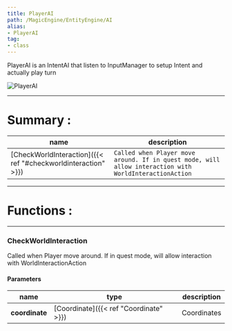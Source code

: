 ```yaml
---
title: PlayerAI
path: /MagicEngine/EntityEngine/AI
alias: 
- PlayerAI
tag: 
- class
---
```

PlayerAI is an IntentAI that listen to InputManager to setup Intent and actually play turn

![PlayerAI](PlayerAI.svg "PlayerAI")

---
# Summary :
name|description
----|----
[CheckWorldInteraction]({{< ref "#checkworldinteraction" >}}) | `Called when Player move around. If in quest mode, will allow interaction with WorldInteractionAction`

---
# Functions :

---
### CheckWorldInteraction
Called when Player move around. If in quest mode, will allow interaction with WorldInteractionAction

#### Parameters
name|type|description
-----|-----|-----
**coordinate**|[Coordinate]({{< ref "Coordinate" >}})|Coordinates
